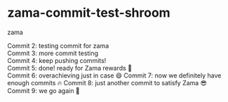 # zama-commit-test-shroom
zama

Commit 2: testing commit for zama  
Commit 3: more commit testing  
Commit 4: keep pushing commits!  
Commit 5: done! ready for Zama rewards 🚀  
Commit 6: overachieving just in case 😄
Commit 7: now we definitely have enough commits 🔥
Commit 8: just another commit to satisfy Zama 😎
Commit 9: we go again 🎯
